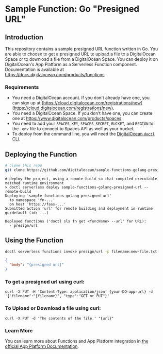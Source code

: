 # Sample Function: Go "Presigned URL"

## Introduction

This repository contains a sample presigned URL function written in Go. You are able to choose to get a presigned URL to upload a file to a DigitalOcean Space or to download a file from a DigitalOcean Space. You can deploy it on DigitalOcean's App Platform as a Serverless Function component.
Documentation is available at https://docs.digitalocean.com/products/functions.

### Requirements

* You need a DigitalOcean account. If you don't already have one, you can sign up at [https://cloud.digitalocean.com/registrations/new](https://cloud.digitalocean.com/registrations/new).
* You need a DigitalOcean Space. If you don't have one, you can create one at https://www.digitalocean.com/products/spaces.
* You need to add your `SPACES_KEY`, `SPACES_SECRET`, `BUCKET`, and `REGION` to the `.env` file to connect to Spaces API as well as your bucket.
* To deploy from the command line, you will need the [DigitalOcean `doctl` CLI](https://github.com/digitalocean/doctl/releases).

## Deploying the Function

```bash
# clone this repo
git clone https://github.com/digitalocean/sample-functions-golang-presigned-url
```

```
# deploy the project, using a remote build so that compiled executable matched runtime environment
> doctl serverless deploy sample-functions-golang-presigned-url --remote-build
Deploying 'sample-functions-golang-presigned-url'
  to namespace 'fn-...'
  on host 'https://faas-...'
Submitted action 'url' for remote building and deployment in runtime go:default (id: ...)

Deployed functions ('doctl sls fn get <funcName> --url' for URL):
  - presign/url
```

## Using the Function

```bash
doctl serverless functions invoke presign/url -p filename:new-file.txt type:GET
```
```json
{
  "body": "{presigned url}"
}
```

### To get a presigned url using curl:
```
curl -X PUT -H 'Content-Type: application/json' {your-DO-app-url} -d '{"filename":"{filename}", "type":"GET or PUT"}'
```

### To Upload or Download a file using curl:
```
curl -X PUT -d 'The contents of the file.' "{url}"
```

### Learn More

You can learn more about Functions and App Platform integration in [the official App Platform Documentation](https://www.digitalocean.com/docs/app-platform/).
